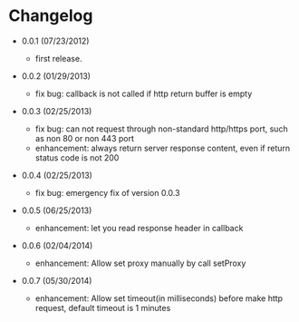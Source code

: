 # Changelog

 - 0.0.1 (07/23/2012)
   - first release.

 - 0.0.2 (01/29/2013)
   - fix bug: callback is not called if http return buffer is empty

 - 0.0.3 (02/25/2013)
   - fix bug: can not request through non-standard http/https port, such as non 80 or non 443 port
   - enhancement: always return server response content, even if return status code is not 200

 - 0.0.4 (02/25/2013)
   - fix bug: emergency fix of version 0.0.3

 - 0.0.5 (06/25/2013)
   - enhancement: let you read response header in callback

 - 0.0.6 (02/04/2014)
   - enhancement: Allow set proxy manually by call setProxy 
 
 - 0.0.7 (05/30/2014)
   - enhancement: Allow set timeout(in milliseconds) before make http request, default timeout is 1 minutes

